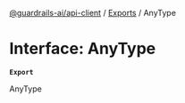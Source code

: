 [@guardrails-ai/api-client](../README.md) / [Exports](../modules.md) / AnyType

# Interface: AnyType

**`Export`**

AnyType
